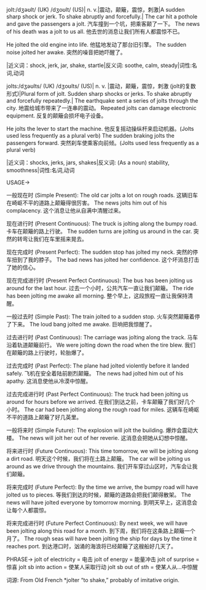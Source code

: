 jolt:/dʒəʊlt/ (UK) /dʒoʊlt/ (US)| n. v.|震动，颠簸，震惊，刺激|A sudden sharp shock or jerk.  To shake abruptly and forcefully.|
The car hit a pothole and gave the passengers a jolt. 汽车撞到一个坑，把乘客颠了一下。
The news of his death was a jolt to us all. 他去世的消息让我们所有人都震惊不已。

He jolted the old engine into life. 他猛地发动了那台旧引擎。
The sudden noise jolted her awake. 突然的噪音把她吓醒了。

|近义词：shock, jerk, jar, shake, startle|反义词: soothe, calm, steady|词性:名词,动词


jolts:/dʒəʊlts/ (UK) /dʒoʊlts/ (US)| n. v. |震动，颠簸，震惊，刺激 (jolt的复数形式)|Plural form of jolt. Sudden sharp shocks or jerks. To shake abruptly and forcefully repeatedly.|
The earthquake sent a series of jolts through the city. 地震给城市带来了一连串的震动。
Repeated jolts can damage electronic equipment. 反复的颠簸会损坏电子设备。

He jolts the lever to start the machine. 他反复摇动操纵杆来启动机器。(Jolts used less frequently as a plural verb)
The sudden braking jolts the passengers forward. 突然刹车使乘客向前倾。(Jolts used less frequently as a plural verb)


|近义词：shocks, jerks, jars, shakes|反义词:  (As a noun) stability, smoothness|词性:名词,动词


USAGE->


一般现在时 (Simple Present):
The old car jolts a lot on rough roads. 这辆旧车在崎岖不平的道路上颠簸得很厉害。
The news jolts him out of his complacency.  这个消息让他从自满中清醒过来。


现在进行时 (Present Continuous):
The truck is jolting along the bumpy road. 卡车在颠簸的路上行驶。
The sudden turns are jolting us around in the car.  突然的转弯让我们在车里摇来晃去。


现在完成时 (Present Perfect):
The sudden stop has jolted my neck. 突然的停车扭到了我的脖子。
The bad news has jolted her confidence.  这个坏消息打击了她的信心。


现在完成进行时 (Present Perfect Continuous):
The bus has been jolting us around for the last hour.  过去一个小时，公共汽车一直让我们颠簸。
The ride has been jolting me awake all morning. 整个早上，这段旅程一直让我保持清醒。


一般过去时 (Simple Past):
The train jolted to a sudden stop. 火车突然颠簸着停了下来。
The loud bang jolted me awake. 巨响把我惊醒了。


过去进行时 (Past Continuous):
The carriage was jolting along the track. 马车沿着轨道颠簸前行。
We were jolting down the road when the tire blew. 我们在颠簸的路上行驶时，轮胎爆了。


过去完成时 (Past Perfect):
The plane had jolted violently before it landed safely. 飞机在安全着陆前剧烈颠簸。
The news had jolted him out of his apathy.  这消息使他从冷漠中惊醒。


过去完成进行时 (Past Perfect Continuous):
The truck had been jolting us around for hours before we arrived.  在我们到达之前，卡车颠簸了我们好几个小时。
The car had been jolting along the rough road for miles. 这辆车在崎岖不平的道路上颠簸了好几英里。


一般将来时 (Simple Future):
The explosion will jolt the building. 爆炸会震动大楼。
The news will jolt her out of her reverie. 这消息会把她从幻想中惊醒。



将来进行时 (Future Continuous):
This time tomorrow, we will be jolting along a dirt road. 明天这个时候，我们将在土路上颠簸。
The car will be jolting us around as we drive through the mountains. 我们开车穿过山区时，汽车会让我们颠簸。


将来完成时 (Future Perfect):
By the time we arrive, the bumpy road will have jolted us to pieces. 等我们到达的时候，颠簸的道路会把我们颠得散架。
The news will have jolted everyone by tomorrow morning. 到明天早上，这消息会让每个人都震惊。


将来完成进行时 (Future Perfect Continuous):
By next week, we will have been jolting along this road for a month. 到下周，我们将在这条路上颠簸一个月了。
The rough seas will have been jolting the ship for days by the time it reaches port. 到达港口时，汹涌的海浪将已经颠簸了这艘船好几天了。



PHRASE->
jolt of electricity = 电击
jolt of energy = 能量冲击
jolt of surprise = 惊喜
jolt sb into action =  使某人采取行动
jolt sb out of sth = 使某人从...中惊醒

词源:
From Old French *jolter “to shake,” probably of imitative origin.
